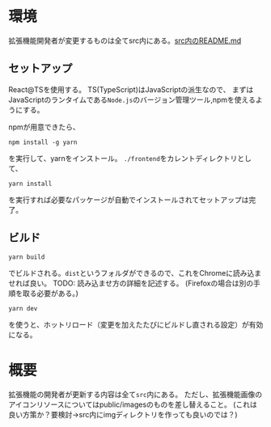 # 環境

拡張機能開発者が変更するものは全てsrc内にある。[src内のREADME.md](./src/README.md)

## セットアップ

React@TSを使用する。
TS(TypeScript)はJavaScriptの派生なので、
まずはJavaScriptのランタイムである`Node.js`のバージョン管理ツール,npmを使えるようにする。

npmが用意できたら、

```:console
npm install -g yarn
```

を実行して、yarnをインストール。
`./frontend`をカレントディレクトリとして、

```:console
yarn install
```

を実行すれば必要なパッケージが自動でインストールされてセットアップは完了。

## ビルド

```:console
yarn build
```

でビルドされる。`dist`というフォルダができるので、これをChromeに読み込ませれば良い。
TODO: 読み込ませ方の詳細を記述する。
(Firefoxの場合は別の手順を取る必要がある。)

```:console
yarn dev
```

を使うと、ホットリロード（変更を加えたたびにビルドし直される設定）が有効になる。

# 概要

拡張機能の開発者が更新する内容は全て`src`内にある。
ただし、拡張機能画像のアイコンリソースについてはpublic/imagesのものを差し替えること。
(これは良い方策か？要検討->src内にimgディレクトリを作っても良いのでは？)
